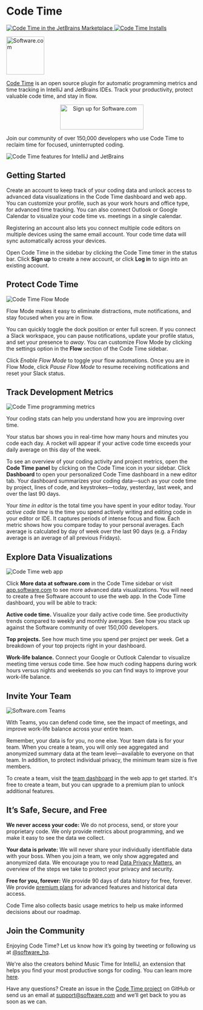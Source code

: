 # Code Time

<p>
  <a href="https://plugins.jetbrains.com/plugin/10687-code-time">
    <img alt="Code Time in the JetBrains Marketplace" src="https://img.shields.io/jetbrains/plugin/v/10687-code-time.svg?style=flat-square&color=00b4ee&label=marketplace">
  </a>
  <a href="https://plugins.jetbrains.com/plugin/10687-code-time">
    <img alt="Code Time Installs" src="https://img.shields.io/jetbrains/plugin/d/10687-code-time.svg?style=flat-square&color=00b4ee">
  </a>
</p>

<p><a href="https://www.software.com"><img alt="Software.com" src="https://assets.software.com/readme/software-logo-light.png" width="100px"></a></p>

[Code Time](https://www.software.com/code-time) is an open source plugin for automatic programming metrics and time tracking in IntelliJ and JetBrains IDEs. Track your productivity, protect valuable code time, and stay in flow.

<p align="center">
  <a href="https://app.software.com/signup?ref=readme">
    <img width="220px" height="66px" alt="Sign up for Software.com" src="https://assets.software.com/readme/code-time/signup-button.png">
  </a>
</p>

Join our community of over 150,000 developers who use Code Time to reclaim time for focused, uninterrupted coding.

![Code Time features for IntelliJ and JetBrains](https://assets.software.com/readme/code-time/intellij/features-2.4.7.png)

## Getting Started

Create an account to keep track of your coding data and unlock access to advanced data visualizations in the Code Time dashboard and web app. You can customize your profile, such as your work hours and office type, for advanced time tracking. You can also connect Outlook or Google Calendar to visualize your code time vs. meetings in a single calendar.

Registering an account also lets you connect multiple code editors on multiple devices using the same email account. Your code time data will sync automatically across your devices.

Open Code Time in the sidebar by clicking the Code Time timer in the status bar. Click **Sign up** to create a new account, or click **Log in** to sign into an existing account.

## Protect Code Time

![Code Time Flow Mode](https://assets.software.com/readme/code-time/intellij/stay-in-flow-2.4.7.png)

Flow Mode makes it easy to eliminate distractions, mute notifications, and stay focused when you are in flow.

You can quickly toggle the dock position or enter full screen. If you connect a Slack workspace, you can pause notifications, update your profile status, and set your presence to *away*. You can customize Flow Mode by clicking the settings option in the **Flow** section of the Code Time sidebar.

Click *Enable Flow Mode* to toggle your flow automations. Once you are in Flow Mode, click *Pause Flow Mode* to resume receiving notifications and reset your Slack status.

## Track Development Metrics

![Code Time programming metrics](https://assets.software.com/readme/code-time/intellij/measure-progress-2.4.7.png)

Your coding stats can help you understand how you are improving over time.

Your status bar shows you in real-time how many hours and minutes you code each day. A rocket will appear if your active code time exceeds your daily average on this day of the week.

To see an overview of your coding activity and project metrics, open the **Code Time panel** by clicking on the Code Time icon in your sidebar. Click **Dashboard** to open your personalized Code Time dashboard in a new editor tab. Your dashboard summarizes your coding data—such as your code time by project, lines of code, and keystrokes—today, yesterday, last week, and over the last 90 days.

Your *time in editor* is the total time you have spent in your editor today. Your *active code time* is the time you spend actively writing and editing code in your editor or IDE. It captures periods of intense focus and flow. Each metric shows how you compare today to your personal averages. Each average is calculated by day of week over the last 90 days (e.g. a Friday average is an average of all previous Fridays).

## Explore Data Visualizations

![Code Time web app](https://assets.software.com/readme/code-time/vscode/visualize-everything.png)

Click **More data at software.com** in the Code Time sidebar or visit [app.software.com](https://app.software.com) to see more advanced data visualizations. You will need to create a free Software account to use the web app. In the Code Time dashboard, you will be able to track:

**Active code time.** Visualize your daily active code time. See productivity trends compared to weekly and monthly averages. See how you stack up against the Software community of over 150,000 developers.

**Top projects.** See how much time you spend per project per week. Get a breakdown of your top projects right in your dashboard.

**Work-life balance.** Connect your Google or Outlook Calendar to visualize meeting time versus code time. See how much coding happens during work hours versus nights and weekends so you can find ways to improve your work-life balance.

## Invite Your Team

![Software.com Teams](https://assets.software.com/readme/code-time/vscode/lead-your-team-2.5.3.png)

With Teams, you can defend code time, see the impact of meetings, and improve work-life balance across your entire team.

Remember, your data is for you, no one else. Your team data is for your team. When you create a team, you will only see aggregated and anonymized summary data at the team level—available to everyone on that team. In addition, to protect individual privacy, the minimum team size is five members.

To create a team, visit the [team dashboard](https://app.software.com/team-dashboard) in the web app to get started. It's free to create a team, but you can upgrade to a premium plan to unlock additional features.

## It’s Safe, Secure, and Free

**We never access your code:** We do not process, send, or store your proprietary code. We only provide metrics about programming, and we make it easy to see the data we collect.

**Your data is private:** We will never share your individually identifiable data with your boss. When you join a team, we only show aggregated and anonymized data. We encourage you to read [Data Privacy Matters](https://www.software.com/data-privacy), an overview of the steps we take to protect your privacy and security.

**Free for you, forever:** We provide 90 days of data history for free, forever. We provide [premium plans](https://www.software.com/pricing) for advanced features and historical data access.

Code Time also collects basic usage metrics to help us make informed decisions about our roadmap.

## Join the Community

Enjoying Code Time? Let us know how it’s going by tweeting or following us at [@software_hq](https://twitter.com/software_hq).

We're also the creators behind Music Time for IntelliJ, an extension that helps you find your most productive songs for coding. You can learn more [here](https://www.software.com/music-time).

Have any questions? Create an issue in the [Code Time project](https://github.com/swdotcom/swdc-intellij) on GitHub or send us an email at [support@software.com](mailto:support@software.com) and we’ll get back to you as soon as we can.
